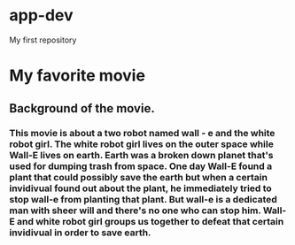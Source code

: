 # app-dev
My first repository 
<h1> My favorite movie </h1>
<h2> Background of the movie.</h2>
<h3>  This movie is about a two robot named wall - e and the white robot girl. The white robot girl lives on the outer space while Wall-E lives on earth. Earth was a broken down planet that's used for dumping trash from space. One day Wall-E found a plant that could possibly save the earth but when a certain invidivual found out about the plant, he immediately tried to stop wall-e from planting that plant. But wall-e is a dedicated man with sheer will and there's no one who can stop him. Wall-E and white robot girl groups us together to defeat that certain invidivual in order to save earth. </h3>

